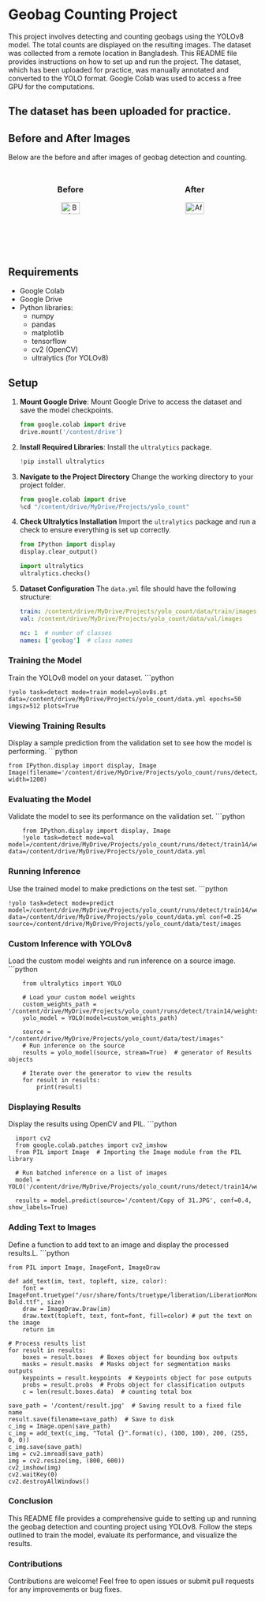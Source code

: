 
# Geobag Counting Project

This project involves detecting and counting geobags using the YOLOv8 model. The total counts are displayed on the resulting images. The dataset was collected from a remote location in Bangladesh. This README file provides instructions on how to set up and run the project. The dataset, which has been uploaded for practice, was manually annotated and converted to the YOLO format. Google Colab was used to access a free GPU for the computations.

## The dataset has been uploaded for practice.
## Before and After Images

Below are the before and after images of geobag detection and counting.

<div style="display: flex; justify-content: center;">
  <div style="flex: 1; text-align: center; margin: 10px;">
    <h3>Before</h3>
    <img src="https://github.com/AsadShibli/Geobag-counting/assets/119102237/62fe2c82-4af8-438a-b6f2-e5bc87fb0d6e" alt="Before Image" style="width: 40%; max-width: 400px;">
  </div>
  <div style="flex: 1; text-align: center; margin: 10px;">
    <h3>After</h3>
    <img src="https://github.com/AsadShibli/Geobag-counting/assets/119102237/928d7a41-123e-42ce-a07a-b6dd7cbae079" alt="After Image" style="width: 40%; max-width: 400px;">
  </div>
</div>

## Requirements

- Google Colab
- Google Drive
- Python libraries:
  - numpy
  - pandas
  - matplotlib
  - tensorflow
  - cv2 (OpenCV)
  - ultralytics (for YOLOv8)

## Setup

1. **Mount Google Drive**: Mount  Google Drive to access the dataset and save the model checkpoints.
    ```python
    from google.colab import drive
    drive.mount('/content/drive')

2. **Install Required Libraries**: Install the `ultralytics` package.
    ```python
    !pip install ultralytics


3. **Navigate to the Project Directory**
Change the working directory to your project folder.
    ```python
    from google.colab import drive
    %cd "/content/drive/MyDrive/Projects/yolo_count"

4. **Check Ultralytics Installation**
Import the ```ultralytics``` package and run a check to ensure everything is set up correctly.
    ```python
    from IPython import display
    display.clear_output()
    
    import ultralytics
    ultralytics.checks()

5. **Dataset Configuration**
The ```data.yml``` file should have the following structure:
    ```yaml
    train: /content/drive/MyDrive/Projects/yolo_count/data/train/images
    val: /content/drive/MyDrive/Projects/yolo_count/data/val/images
    
    nc: 1  # number of classes
    names: ['geobag']  # class names

### Training the Model
Train the YOLOv8 model on your dataset.
    ```python
    
    !yolo task=detect mode=train model=yolov8s.pt data=/content/drive/MyDrive/Projects/yolo_count/data.yml epochs=50 imgsz=512 plots=True

### Viewing Training Results
Display a sample prediction from the validation set to see how the model is performing.
    ```python
    
    from IPython.display import display, Image
    Image(filename='/content/drive/MyDrive/Projects/yolo_count/runs/detect/train14/val_batch0_pred.jpg', width=1200)

### Evaluating the Model
Validate the model to see its performance on the validation set.
    ```python
    
        from IPython.display import display, Image
        !yolo task=detect mode=val model=/content/drive/MyDrive/Projects/yolo_count/runs/detect/train14/weights/best.pt data=/content/drive/MyDrive/Projects/yolo_count/data.yml
    

### Running Inference
Use the trained model to make predictions on the test set.
    ```python
    
    !yolo task=detect mode=predict model=/content/drive/MyDrive/Projects/yolo_count/runs/detect/train14/weights/best.pt data=/content/drive/MyDrive/Projects/yolo_count/data.yml conf=0.25 source=/content/drive/MyDrive/Projects/yolo_count/data/test/images

### Custom Inference with YOLOv8
Load the custom model weights and run inference on a source image.
    ```python
    
        from ultralytics import YOLO
    
        # Load your custom model weights
        custom_weights_path = '/content/drive/MyDrive/Projects/yolo_count/runs/detect/train14/weights/best.pt'
        yolo_model = YOLO(model=custom_weights_path)
        
        source = "/content/drive/MyDrive/Projects/yolo_count/data/test/images"
        # Run inference on the source
        results = yolo_model(source, stream=True)  # generator of Results objects
        
        # Iterate over the generator to view the results
        for result in results:
            print(result)

### Displaying Results
Display the results using OpenCV and PIL.
    ```python
    
      import cv2
      from google.colab.patches import cv2_imshow
      from PIL import Image  # Importing the Image module from the PIL library
      
      # Run batched inference on a list of images
      model = YOLO('/content/drive/MyDrive/Projects/yolo_count/runs/detect/train14/weights/best.pt')
      
      results = model.predict(source='/content/Copy of 31.JPG', conf=0.4, show_labels=True)


### Adding Text to Images
Define a function to add text to an image and display the processed results.L.
    ```python
    
    from PIL import Image, ImageFont, ImageDraw
    
    def add_text(im, text, topleft, size, color):
        font = ImageFont.truetype("/usr/share/fonts/truetype/liberation/LiberationMono-Bold.ttf", size)
        draw = ImageDraw.Draw(im)
        draw.text(topleft, text, font=font, fill=color) # put the text on the image
        return im
    
    # Process results list
    for result in results:
        boxes = result.boxes  # Boxes object for bounding box outputs
        masks = result.masks  # Masks object for segmentation masks outputs
        keypoints = result.keypoints  # Keypoints object for pose outputs
        probs = result.probs  # Probs object for classification outputs
        c = len(result.boxes.data)  # counting total box

    save_path = '/content/result.jpg'  # Saving result to a fixed file name
    result.save(filename=save_path)  # Save to disk
    c_img = Image.open(save_path)
    c_img = add_text(c_img, "Total {}".format(c), (100, 100), 200, (255, 0, 0))
    c_img.save(save_path)
    img = cv2.imread(save_path)
    img = cv2.resize(img, (800, 600))
    cv2_imshow(img)
    cv2.waitKey(0)
    cv2.destroyAllWindows()
    

### Conclusion

This README file provides a comprehensive guide to setting up and running the geobag detection and counting project using YOLOv8. Follow the steps outlined to train the model, evaluate its performance, and visualize the results.

### Contributions

Contributions are welcome! Feel free to open issues or submit pull requests for any improvements or bug fixes.
